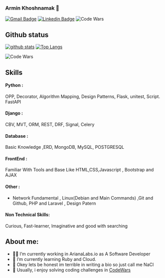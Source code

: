 ### Armin Khoshnamak 🐙


[![Gmail Badge](https://img.shields.io/badge/-armin.khoshnamk@gmail.com-c14438?style=flat&logo=Gmail&logoColor=white&link=mailto:armin.khoshnamak@gmail.com)](mailto:armin.khoshnamak@gmail.com)
[![Linkedin Badge](https://img.shields.io/badge/-armin%20khoshnamak-0072b1?style=flat&logo=Linkedin&logoColor=white&link=armin-khoshnamak)](https://www.linkedin.com/in/armin-khoshnamak-13b276195/) 
![Code Wars](https://www.codewars.com/users/ArminNaCl/badges/large)
</p>

## Github status
[![github stats](https://github-readme-stats.vercel.app/api?username=arminnacl)](https://github.com/anuraghazra/github-readme-stats) 
[![Top Langs](https://github-readme-stats.vercel.app/api/top-langs/?username=arminnacl&layout=compact)](https://github.com/arminnacl/github-readme-stats)

![Code Wars](https://www.codewars.com/users/ArminNaCl/badges/small)

## Skills
 #### Python :
 OPP, Decorator, Algorithm Mapping, Design Patterns, Flask, unitest, Script. FastAPI
#### Django  :
CBV, MVT, ORM, REST, DRF, Signal, Celery
#### Database :
Basic Knowledge ,ERD, MongoDB, MySQL, POSTGRESQL
#### FrontEnd : 
Familiar With Tools and Base Like HTML,CSS,Javascript , Bootstrap and AJAX
#### Other :
- Network Fundamental , Linux(Debian and Main Commands) ,Git and Github, 
	PHP and Laravel , Design Patern
#### Non Technical Skills:
Curious, Fast-learner, Imaginative and good with searching 


## About me:

- 🧑‍💻 I’m currently working in ArianaLabs.io as A Software Developer
- 🌱 I’m currently learning Ruby and Cloud.
- 🤔 Okey lets be honest im terrible in writing a bio so just call me NaCl 
- 🤺 Usually, i enjoy solving coding challenges in [CodeWars](https://www.codewars.com/users/ArminNaCl) 




